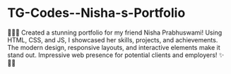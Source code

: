# TG-Codes--Nisha-s-Portfolio
🎨🌐📱 Created a stunning portfolio for my friend Nisha Prabhuswami! Using HTML, CSS, and JS, I showcased her skills, projects, and achievements. The modern design, responsive layouts, and interactive elements make it stand out. Impressive web presence for potential clients and employers! ✨👩‍💻
